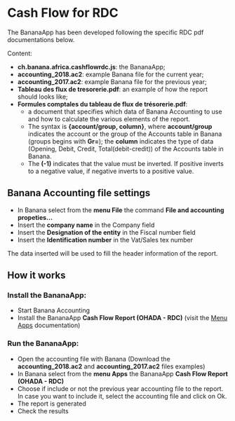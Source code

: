 # Cash Flow for RDC

The BananaApp has been developed following the specific RDC pdf documentations below.

Content:

* **ch.banana.africa.cashflowrdc.js**: the BananaApp;
* **accounting_2018.ac2**: example Banana file for the current year;
* **accounting_2017.ac2**: example Banana file for the previous year;
* **Tableau des flux de tresorerie.pdf**: an example of how the report should looks like;
* **Formules comptales du tableau de flux de trésorerie.pdf**:
	* a document that specifies which data of Banana Accounting to use and how to calculate the various elements of the report.
	* The syntax is **{account/group, column}**, where **account/group** indicates the account or the group of the Accounts table in Banana (groups begins with **Gr=**); the **column** indicates the type of data (Opening, Debit, Credit, Total(debit-credit)) of the Accounts table in Banana.
	* The **(-1)** indicates that the value must be inverted. If positive inverts to a negative value, if negative inverts to a positive value.

## Banana Accounting file settings
* In Banana select from the **menu File** the command **File and accounting propeties...**
* Insert the **company name** in the Company field
* Insert the **Designation of the entity** in the Fiscal number field
* Insert the **Identification number** in the Vat/Sales tex number

The data inserted will be used to fill the header information of the report.

## How it works

### Install the BananaApp:
* Start Banana Accounting
* Install the BananaApp **Cash Flow Report (OHADA - RDC)** (visit the [Menu Apps](https://www.banana.ch/doc9/en/node/7709) documentation)

### Run the BananaApp:
* Open the accounting file with Banana (Download the **accounting_2018.ac2** and **accounting_2017.ac2** files examples)
* In Banana select from the **menu Apps** the BananaApp **Cash Flow Report (OHADA - RDC)** 
* Choose if include or not the previous year accounting file to the report. In case you want to include it, select the accounting file and click on Ok.
* The report is generated
* Check the results
